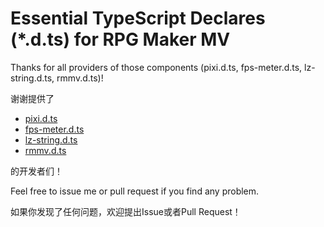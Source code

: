 # Essential TypeScript Declares (*.d.ts) for RPG Maker MV

Thanks for all providers of those components (pixi.d.ts, fps-meter.d.ts, lz-string.d.ts, rmmv.d.ts)!

谢谢提供了

* [pixi.d.ts](https://github.com/pixijs/pixi-typescript)
* [fps-meter.d.ts](https://github.com/NativeScript/nativescript-unit-test-runner)
* [lz-string.d.ts](https://github.com/pieroxy/lz-string)
* [rmmv.d.ts](https://github.com/AsterAtwood/rmmv.d.ts)

的开发者们！

Feel free to issue me or pull request if you find any problem.

如果你发现了任何问题，欢迎提出Issue或者Pull Request！